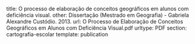 title: O processo de elaboração de conceitos geográficos em alunos com deficiência visual.
other: Dissertação (Mestrado em Geografia) - Gabriela Alexandre Custódio. 2013.
url: O Processo de Elaboração de Conceitos Geográficos em Alunos com Deficiência Visual.pdf
urltype: PDF
section: cartografia-escolar
template: publication
